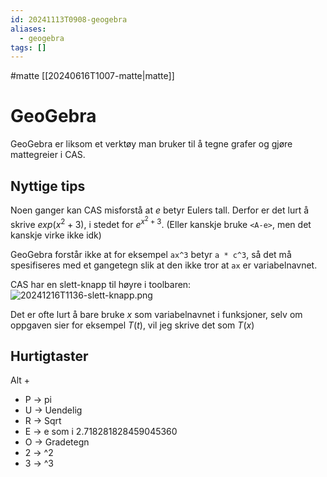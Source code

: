 ```yaml
---
id: 20241113T0908-geogebra
aliases:
  - geogebra
tags: []
---
```


#matte [[20240616T1007-matte|matte]]

# GeoGebra

GeoGebra er liksom et verktøy man bruker til å tegne grafer og gjøre mattegreier i CAS.

## Nyttige tips

Noen ganger kan CAS misforstå at $e$ betyr Eulers tall. Derfor er det lurt å skrive $exp(x^{2}+3)$, i stedet for $e^{x^{2}+3}$. (Eller kanskje bruke `<A-e>`, men det kanskje virke ikke idk)

GeoGebra forstår ikke at for eksempel `ax^3` betyr `a * c^3`, så det må spesifiseres med et gangetegn slik at den ikke tror at `ax` er variabelnavnet.

CAS har en slett-knapp til høyre i toolbaren:
![20241216T1136-slett-knapp.png](Assets/20241216T1136-slett-knapp.png)

Det er ofte lurt å bare bruke $x$ som variabelnavnet i funksjoner, selv om oppgaven sier for eksempel $T \left( t \right)$, vil jeg skrive det som $T \left( x \right)$

## Hurtigtaster

Alt +

- P -> pi
- U -> Uendelig
- R -> Sqrt
- E -> e som i 2.718281828459045360
- O -> Gradetegn
- 2 -> ^2
- 3 -> ^3
